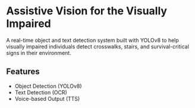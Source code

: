 # Assistive Vision for the Visually Impaired

A real-time object and text detection system built with YOLOv8 to help visually impaired individuals detect crosswalks, stairs, and survival-critical signs in their environment.

## Features
- Object Detection (YOLOv8)
- Text Detection (OCR)
- Voice-based Output (TTS)
